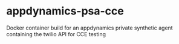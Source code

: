 # appdynamics-psa-cce
Docker container build for an appdynamics private synthetic agent containing the twilio API for CCE testing
